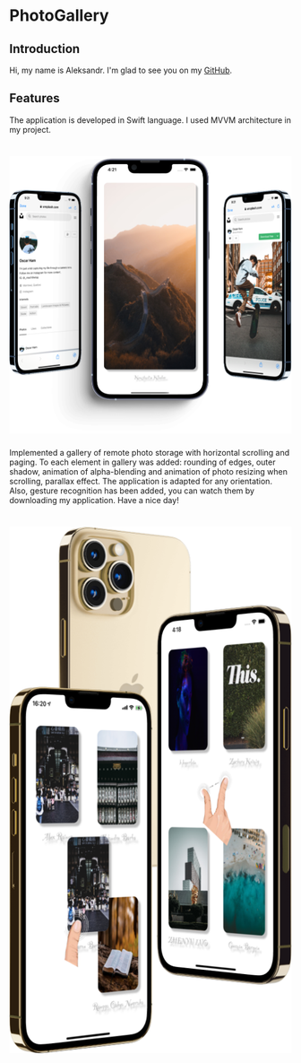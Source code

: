 # PhotoGallery

## Introduction

Hi, my name is Aleksandr. I'm glad to see you on my [GitHub](https://github.com/AleksandrBasov?tab=repositories).

## Features

The application is developed in Swift language. I used MVVM architecture in my project.

<h1 align="center">
<img src="Images/PhotoGallery_1.png" alt="icon">
</h1>

Implemented a gallery of remote photo storage with horizontal scrolling and paging. To each element in gallery was added: rounding of edges, outer shadow, animation of alpha-blending and animation of photo resizing when scrolling, parallax effect. The application is adapted for any orientation. Also, gesture recognition has been added, you can watch them by downloading my application. Have a nice day!

<h1 align="center">
<img src="Images/PhotoGallery_2.png" alt="icon">

